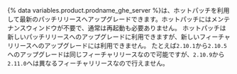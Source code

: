 {% data variables.product.prodname_ghe_server %}は、ホットパッチを利用して最新のパッチリリースへアップグレードできます。ホットパッチにはメンテナンスウィンドウが不要で、通常は再起動も必要ありません。 ホットパッチは新しいパッチリリースへのアップグレードに利用できますが、新しいフィーチャリリースへのアップグレードには利用できません。 たとえば`2.10.1`から`2.10.5`へのアップグレードは同じフィーチャリリースなので可能ですが、`2.10.9`から`2.11.0`へは異なるフィーチャリリースなので行えません。
